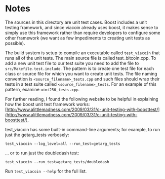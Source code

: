 # Notes
The sources in this directory are unit test cases.  Boost includes a
unit testing framework, and since viacoin already uses boost, it makes
sense to simply use this framework rather than require developers to
configure some other framework (we want as few impediments to creating
unit tests as possible).

The build system is setup to compile an executable called `test_viacoin`
that runs all of the unit tests.  The main source file is called
test_bitcoin.cpp. To add a new unit test file to our test suite you need 
to add the file to `src/Makefile.test.include`. The pattern is to create 
one test file for each class or source file for which you want to create 
unit tests.  The file naming convention is `<source_filename>_tests.cpp` 
and such files should wrap their tests in a test suite 
called `<source_filename>_tests`. For an example of this pattern, 
examine `uint256_tests.cpp`.

For further reading, I found the following website to be helpful in
explaining how the boost unit test framework works:
[http://www.alittlemadness.com/2009/03/31/c-unit-testing-with-boosttest/](http://www.alittlemadness.com/2009/03/31/c-unit-testing-with-boosttest/).

test_viacoin has some built-in command-line arguments; for
example, to run just the getarg_tests verbosely:

    test_viacoin --log_level=all --run_test=getarg_tests

... or to run just the doubledash test:

    test_viacoin --run_test=getarg_tests/doubledash

Run `test_viacoin --help` for the full list.

